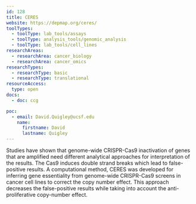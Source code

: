 ```yaml
---
id: 128
title: CERES
website: https://depmap.org/ceres/
toolTypes:
  - toolType: lab_tools/assays
  - toolType: analysis_tools/genomic_analysis
  - toolType: lab_tools/cell_lines
researchAreas:
  - researchArea: cancer_biology
  - researchArea: cancer_omics
researchTypes:
  - researchType: basic
  - researchType: translational
resourceAccess:
  type: open
docs:
  - doc: ccg

poc:
  - email: David.Quigley@ucsf.edu
    name:
      firstname: David
      lastname: Quigley
---
```

Studies have shown that genome-wide CRISPR-Cas9 inactivation of genes that are amplified need different analytical approaches for interpretation of the results. The Cas9 induces double strand breaks which lead to false-positive results. A computational method, CERES was developed for inferring gene essentiality from genome-wide CRISPR-Cas9 screens in cancer cell lines to correct the copy number effect. This approach decreases the false-positive results while taking into account the anti-proliferative copy-number effect.

